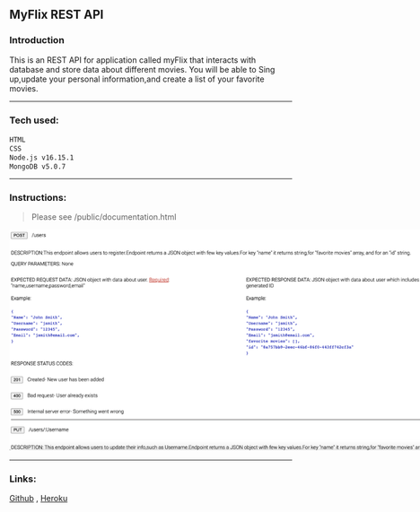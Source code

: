 ## MyFlix REST API

### Introduction
This is an REST API for application called myFlix that interacts with database and store data about different movies. You will be able to Sing up,update your personal information,and create a list of your favorite movies.

---

### Tech used:
```
HTML
CSS
Node.js v16.15.1
MongoDB v5.0.7
```

---

### Instructions:

 >Please see /public/documentation.html

 <img src="/img/image.png" alt="Alt text" style="display: inline-block; margin: 0 auto; max-width: 800px">

---

 ### Links:

 [Github](https://github.com/navi5599/myFlix-app)
, [Heroku](https://my-flix-app-1910.herokuapp.com/)